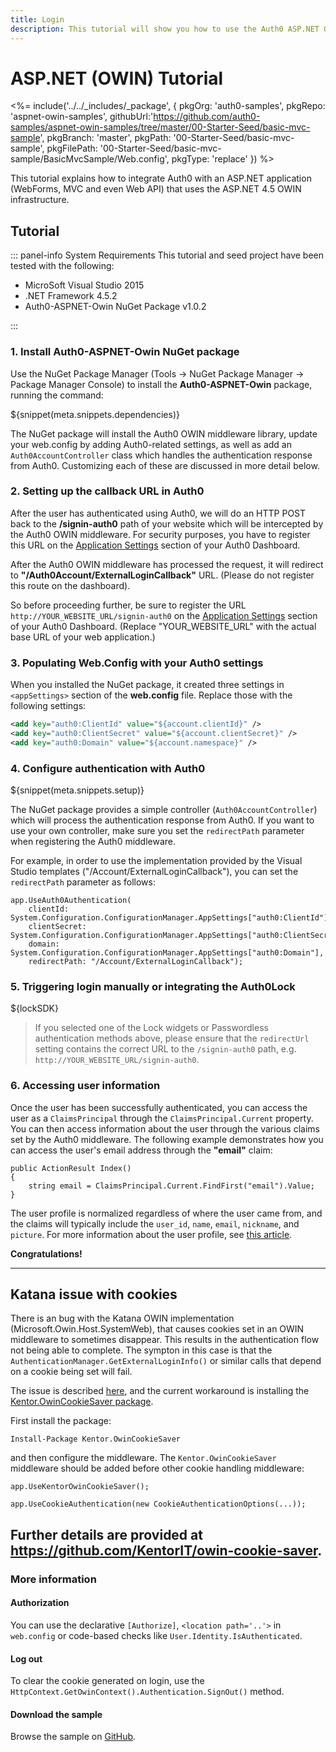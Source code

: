 ```yaml
---
title: Login
description: This tutorial will show you how to use the Auth0 ASP.NET OWIN SDK to add authentication and authorization to your web app.
---
```


# ASP.NET (OWIN) Tutorial

<%= include('../../_includes/_package', {
  pkgOrg: 'auth0-samples',
  pkgRepo: 'aspnet-owin-samples',
  githubUrl:'https://github.com/auth0-samples/aspnet-owin-samples/tree/master/00-Starter-Seed/basic-mvc-sample',
  pkgBranch: 'master',
  pkgPath: '00-Starter-Seed/basic-mvc-sample',
  pkgFilePath: '00-Starter-Seed/basic-mvc-sample/BasicMvcSample/Web.config',
  pkgType: 'replace'
}) %>

This tutorial explains how to integrate Auth0 with an ASP.NET application (WebForms, MVC and even Web API) that uses the ASP.NET 4.5 OWIN infrastructure.

## Tutorial
::: panel-info System Requirements
This tutorial and seed project have been tested with the following:

* MicroSoft Visual Studio 2015
* .NET Framework 4.5.2
* Auth0-ASPNET-Owin NuGet Package v1.0.2

:::

### 1. Install Auth0-ASPNET-Owin NuGet package

Use the NuGet Package Manager (Tools -> NuGet Package Manager -> Package Manager Console) to install the **Auth0-ASPNET-Owin** package, running the command:

${snippet(meta.snippets.dependencies)}

The NuGet package will install the Auth0 OWIN middleware library, update your web.config by adding Auth0-related settings, as well as add an `Auth0AccountController` class which handles the authentication response from Auth0. Customizing each of these are discussed in more detail below.

### 2. Setting up the callback URL in Auth0

<div class="setup-callback">
<p>After the user has authenticated using Auth0, we will do an HTTP POST back to the <strong>/signin-auth0</strong> path of your website which will be intercepted by the Auth0 OWIN middleware. For security purposes, you have to register this URL on the <a href="${uiAppSettingsURL}">Application Settings</a> section of your Auth0 Dashboard.</p>

<p>After the Auth0 OWIN middleware has processed the request, it will redirect to <strong>"/Auth0Account/ExternalLoginCallback"</strong> URL. (Please do not register this route on the dashboard).</p>

So before proceeding further, be sure to register the URL <code>http://YOUR_WEBSITE_URL/signin-auth0</code> on the <a href="${uiAppSettingsURL}">Application Settings</a> section of your Auth0 Dashboard. (Replace "YOUR_WEBSITE_URL" with the actual base URL of your web application.)
</div>

### 3. Populating Web.Config with your Auth0 settings

When you installed the NuGet package, it created three settings in `<appSettings>` section of the **web.config** file. Replace those with the following settings:

```xml
<add key="auth0:ClientId" value="${account.clientId}" />
<add key="auth0:ClientSecret" value="${account.clientSecret}" />
<add key="auth0:Domain" value="${account.namespace}" />
```

### 4. Configure authentication with Auth0

${snippet(meta.snippets.setup)}

The NuGet package provides a simple controller (`Auth0AccountController`) which will process the authentication response from Auth0. If you want to use your own controller, make sure you set the `redirectPath` parameter when registering the Auth0 middleware.

For example, in order to use the implementation provided by the Visual Studio templates ("/Account/ExternalLoginCallback"), you can set the `redirectPath` parameter as follows:

```
app.UseAuth0Authentication(
    clientId: System.Configuration.ConfigurationManager.AppSettings["auth0:ClientId"],
    clientSecret: System.Configuration.ConfigurationManager.AppSettings["auth0:ClientSecret"],
    domain: System.Configuration.ConfigurationManager.AppSettings["auth0:Domain"],
    redirectPath: "/Account/ExternalLoginCallback");
```

### 5. Triggering login manually or integrating the Auth0Lock

${lockSDK}

> If you selected one of the Lock widgets or Passwordless authentication methods above, please ensure that the `redirectUrl` setting contains the correct URL to the `/signin-auth0` path, e.g. `http://YOUR_WEBSITE_URL/signin-auth0`.

### 6. Accessing user information

Once the user has been successfully authenticated, you can access the user as a `ClaimsPrincipal` through the `ClaimsPrincipal.Current` property. You can then access information about the user through the various claims set by the Auth0 middleware. The following example demonstrates how you can access the user's email address through the **"email"** claim:

```
public ActionResult Index()
{
	string email = ClaimsPrincipal.Current.FindFirst("email").Value;
}
```

The user profile is normalized regardless of where the user came from, and the claims will typically include the `user_id`, `name`, `email`, `nickname`, and `picture`. For more information about the user profile, see [this article](/user-profile).


**Congratulations!**

----

## Katana issue with cookies

There is an bug with the Katana OWIN implementation (Microsoft.Owin.Host.SystemWeb), that causes cookies set in an OWIN middleware to sometimes disappear. This results in the authentication flow not being able to complete. The sympton in this case is that the `AuthenticationManager.GetExternalLoginInfo()` or similar calls that depend on a cookie being set will fail. 

The issue is described [here](https://katanaproject.codeplex.com/workitem/197), and the current workaround is installing the [Kentor.OwinCookieSaver package](https://www.nuget.org/packages/Kentor.OwinCookieSaver/). 

First install the package:

```
Install-Package Kentor.OwinCookieSaver
```

and then configure the middleware. The `Kentor.OwinCookieSaver` middleware should be added before other cookie handling middleware:

```
app.UseKentorOwinCookieSaver();

app.UseCookieAuthentication(new CookieAuthenticationOptions(...));
```

Further details are provided at https://github.com/KentorIT/owin-cookie-saver.
----

### More information

#### Authorization

You can use the declarative `[Authorize]`, `<location path='..'>` in `web.config` or code-based checks like `User.Identity.IsAuthenticated`.

#### Log out

To clear the cookie generated on login, use the `HttpContext.GetOwinContext().Authentication.SignOut()` method.

#### Download the sample

Browse the sample on <a href="https://github.com/auth0/auth0-aspnet-owin/tree/master/examples/MvcSample">GitHub</a>.
